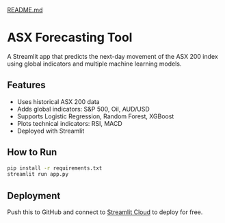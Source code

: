 [README.md](https://github.com/user-attachments/files/21608403/README.md)
# ASX Forecasting Tool

A Streamlit app that predicts the next-day movement of the ASX 200 index using global indicators and multiple machine learning models.

## Features

- Uses historical ASX 200 data
- Adds global indicators: S&P 500, Oil, AUD/USD
- Supports Logistic Regression, Random Forest, XGBoost
- Plots technical indicators: RSI, MACD
- Deployed with Streamlit

## How to Run

```bash
pip install -r requirements.txt
streamlit run app.py
```

## Deployment

Push this to GitHub and connect to [Streamlit Cloud](https://streamlit.io/cloud) to deploy for free.
